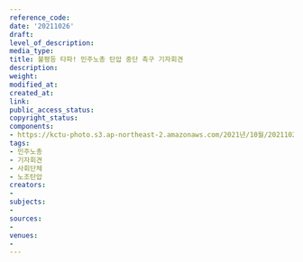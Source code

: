 ```yaml
---
reference_code: 
date: '20211026'
draft: 
level_of_description: 
media_type: 
title: 불평등 타파! 민주노총 탄압 중단 촉구 기자회견
description: 
weight: 
modified_at: 
created_at: 
link: 
public_access_status: 
copyright_status: 
components:
- https://kctu-photo.s3.ap-northeast-2.amazonaws.com/2021년/10월/20211026-불평등+타파!+민주노총+탄압+중단+촉구+기자회견_민주노총_기자회견_사회단체_노조탄압/_1D20071.jpg
tags:
- 민주노총
- 기자회견
- 사회단체
- 노조탄압
creators:
- 
subjects:
- 
sources:
- 
venues:
- 
---
```

